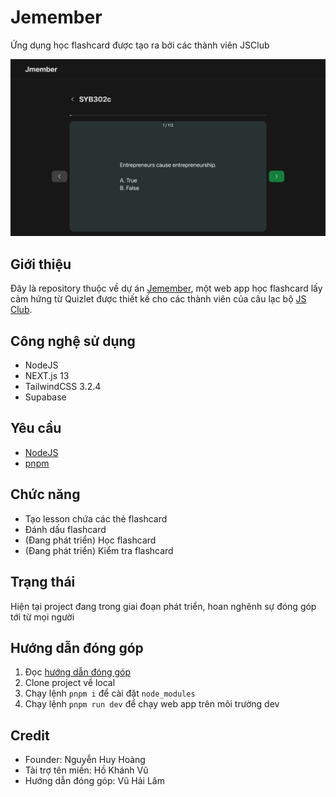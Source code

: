 # Jemember

Ứng dụng học flashcard được tạo ra bởi các thành viên JSClub

![Jemember demo](public/jemember.png "Jemember")

## Giới thiệu

Đây là repository thuộc về dự án [Jemember](https://jemember.jsclub.tech/), một web app học flashcard lấy cảm hứng từ Quizlet được thiết kế cho các thành viên của câu lạc bộ [JS Club](https://www.facebook.com/fu.jsclub).

## Công nghệ sử dụng
- NodeJS
- NEXT.js 13
- TailwindCSS 3.2.4
- Supabase

## Yêu cầu
- [NodeJS](https://nodejs.org/en/)
- [pnpm](https://pnpm.io/installation)

## Chức năng
- Tạo lesson chứa các thẻ flashcard
- Đánh dấu flashcard
- (Đang phát triển) Học flashcard
- (Đang phát triển) Kiểm tra flashcard

## Trạng thái

Hiện tại project đang trong giai đoạn phát triển, hoan nghênh sự đóng góp tới từ mọi người

## Hướng dẫn đóng góp
1. Đọc [hướng dẫn đóng góp](CONTRIBUTE.md)
2. Clone project về local
3. Chạy lệnh `pnpm i` để cài đặt `node_modules`
4. Chạy lệnh `pnpm run dev` để chạy web app trên môi trường dev

## Credit
- Founder: Nguyễn Huy Hoàng
- Tài trợ tên miền: Hồ Khánh Vũ
- Hướng dẫn đóng góp: Vũ Hải Lâm

